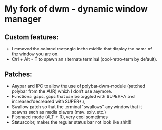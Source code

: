 # My fork of dwm - dynamic window manager

## Custom features:
- I removed the colored rectangle in the middle that display the name of the window you are on. 
- Ctrl + Alt + T to spawn an alternate terminal (cool-retro-term by default).

## Patches:
- Anypar and IPC to allow the use of polybar-dwm-module (patched polybar from the AUR) which I don't use anymore.
- Functional gaps, gaps that can be toggled with SUPER+A and increased/decreased with SUPER+./, 
- Swallow patch so that the terminal "swallows" any window that it spawns such as media players (mpv, sxiv, etc.)
- Fibonacci mode (ALT + R), very cool sometimes 
- Statuscolor, makes the regular status bar not look like shit!!!
